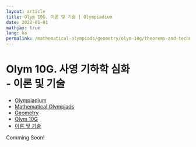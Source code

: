 ```yaml
---
layout: article
title: Olym 10G. 이론 및 기술 | Olympiadium
date: 2022-01-01
mathjax: true
lang: ko
permalink: /mathematical-olympiads/geometry/olym-10g/theorems-and-techniques/
---
```

# Olym 10G. 사영 기하학 심화 <br> <ssup> - 이론 및 기술</ssup>

<ul class="breadcrumb">
	<li><a href="{{ site.baseurl }}/">Olympiadium</a></li> 
	<li><a href="{{ site.baseurl }}/mathematical-olympiads/">Mathematical Olympiads</a></li> 
	<li><a href="{{ site.baseurl }}/mathematical-olympiads/geometry/">Geometry</a></li> 
	<li><a href="{{ site.baseurl }}/mathematical-olympiads/geometry/olym-10g/">Olym 10G</a></li> 
	<li><a href="{{ site.baseurl }}/mathematical-olympiads/geometry/olym-10g/theorems-and-techniques/">이론 및 기술</a></li>
</ul>

Comming Soon!
